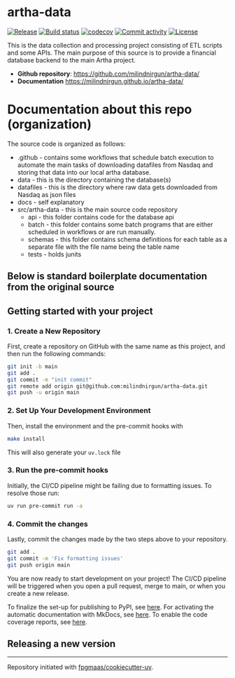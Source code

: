 # artha-data

[![Release](https://img.shields.io/github/v/release/milindnirgun/artha-data)](https://img.shields.io/github/v/release/milindnirgun/artha-data)
[![Build status](https://img.shields.io/github/actions/workflow/status/milindnirgun/artha-data/main.yml?branch=main)](https://github.com/milindnirgun/artha-data/actions/workflows/main.yml?query=branch%3Amain)
[![codecov](https://codecov.io/gh/milindnirgun/artha-data/branch/main/graph/badge.svg)](https://codecov.io/gh/milindnirgun/artha-data)
[![Commit activity](https://img.shields.io/github/commit-activity/m/milindnirgun/artha-data)](https://img.shields.io/github/commit-activity/m/milindnirgun/artha-data)
[![License](https://img.shields.io/github/license/milindnirgun/artha-data)](https://img.shields.io/github/license/milindnirgun/artha-data)

This is the data collection and processing project consisting of ETL scripts and some APIs. The main purpose of this source is to provide a financial database backend to the main Artha project.

- **Github repository**: <https://github.com/milindnirgun/artha-data/>
- **Documentation** <https://milindnirgun.github.io/artha-data/>

# Documentation about this repo (organization)
The source code is organized as follows:
- .github - contains some workflows that schedule batch execution to automate
the main tasks of downloading datafiles from Nasdaq and storing that data into
our local artha database.
- data - this is the directory containing the database(s)
- datafiles - this is the directory where raw data gets downloaded from Nasdaq
  as json files
- docs - self explanatory
- src/artha-data - this is the main source code repository
  - api - this folder contains code for the database api
  - batch - this folder contains some batch programs that are either scheduled
    in workflows or are run manually.
  - schemas - this folder contains schema definitions for each table as a
  separate file with the file name being the table name
  - tests - holds junits


## Below is standard boilerplate documentation from the original source
## Getting started with your project

### 1. Create a New Repository

First, create a repository on GitHub with the same name as this project, and then run the following commands:

```bash
git init -b main
git add .
git commit -m "init commit"
git remote add origin git@github.com:milindnirgun/artha-data.git
git push -u origin main
```

### 2. Set Up Your Development Environment

Then, install the environment and the pre-commit hooks with

```bash
make install
```

This will also generate your `uv.lock` file

### 3. Run the pre-commit hooks

Initially, the CI/CD pipeline might be failing due to formatting issues. To resolve those run:

```bash
uv run pre-commit run -a
```

### 4. Commit the changes

Lastly, commit the changes made by the two steps above to your repository.

```bash
git add .
git commit -m 'Fix formatting issues'
git push origin main
```

You are now ready to start development on your project!
The CI/CD pipeline will be triggered when you open a pull request, merge to main, or when you create a new release.

To finalize the set-up for publishing to PyPI, see [here](https://fpgmaas.github.io/cookiecutter-uv/features/publishing/#set-up-for-pypi).
For activating the automatic documentation with MkDocs, see [here](https://fpgmaas.github.io/cookiecutter-uv/features/mkdocs/#enabling-the-documentation-on-github).
To enable the code coverage reports, see [here](https://fpgmaas.github.io/cookiecutter-uv/features/codecov/).

## Releasing a new version



---

Repository initiated with [fpgmaas/cookiecutter-uv](https://github.com/fpgmaas/cookiecutter-uv).
